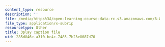 ```yaml
---
content_type: resource
description: ''
file: /media/https%3A/open-learning-course-data-rc.s3.amazonaws.com/6-851-advanced-data-structures-spring-2012/285d846ea310be4c74857b23e8087d70_Mf9Nn9PbGsE.srt
file_type: application/x-subrip
resourcetype: Other
title: 3play caption file
uid: 285d846e-a310-be4c-7485-7b23e8087d70
---
```

